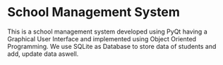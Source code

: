 # School Management System 

This is a school management system developed using PyQt having a Graphical User Interface and implemented using Object Oriented Programming. 
We use SQLite as Database to store data of students and add, update data aswell. 
